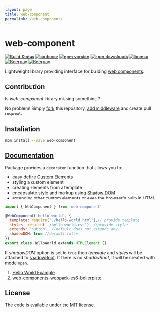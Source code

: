 ```yaml
---
layout: page
title: web-component
permalink: /web-component/
---
```


# web-component

[![Build Status](https://travis-ci.org/vardius/web-component.svg?branch=master)](https://travis-ci.org/vardius/web-component)
[![codecov](https://codecov.io/gh/vardius/web-component/branch/master/graph/badge.svg)](https://codecov.io/gh/vardius/web-component)
[![npm version](https://img.shields.io/npm/v/web-component.svg)](https://www.npmjs.com/package/web-component)
[![npm downloads](https://img.shields.io/npm/dm/web-component.svg)](https://www.npmjs.com/package/web-component)
[![license](https://img.shields.io/github/license/vardius/web-component.svg)](LICENSE.md)
[![Beerpay](https://beerpay.io/vardius/web-component/badge.svg?style=beer-square)](https://beerpay.io/vardius/web-component) [![Beerpay](https://beerpay.io/vardius/web-component/make-wish.svg?style=flat-square)](https://beerpay.io/vardius/web-component?focus=wish)

Lightweight library providing interface for building [web components](https://www.webcomponents.org/).

## Contribution

Is *web-component* library missing something ?

No problem! Simply [fork](https://github.com/vardius/web-component/network#fork-destination-box) this repository, [add middleware](https://github.com/vardius/web-component/wiki/Middleware) and create pull request.

## Instaliation

```bash
npm install --save web-component
```

## [Documentation](https://github.com/vardius/web-component/wiki)

Package provides a `decorator` function that allows you to:

- easy define [Custom Elements](https://www.webcomponents.org/introduction#custom-elements)
- styling a custom element
- creating elements from a template
- encapsulate style and markup using [Shadow DOM](https://www.webcomponents.org/introduction#shadow-dom)
- extending other custom elements or even the browser's built-in HTML

```javascript
import { WebComponent } from 'web-component'

@WebComponent('hello-world', {
  template: require('./hello-world.html'),// provide template
  styles: require('./hello-world.css'), //provide styles
  extends: 'button', //default does not extends any
  shadowDOM: true //default false
})
export class HelloWorld extends HTMLElement {}
```

If *_shadowDOM_* option is set to `true` then *_template_* and *_styles_* will be attached to [shadowRoot](https://w3c.github.io/webcomponents/spec/shadow/#concept-shadow-root). If there is no *_shadowRoot_*, it will be created with [mode](https://w3c.github.io/webcomponents/spec/shadow/#dom-shadowroot-mode) `open`.

1. [Hello World Example](https://github.com/vardius/web-component/wiki/Hello-World-Example)
2. [web-components-webpack-es6-boilerplate](https://github.com/vardius/web-components-webpack-es6-boilerplate)

## License

The code is available under the [MIT license](LICENSE.md).
